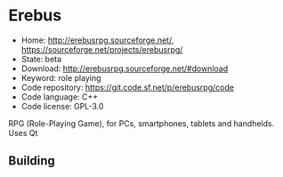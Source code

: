 # Erebus

- Home: http://erebusrpg.sourceforge.net/, https://sourceforge.net/projects/erebusrpg/
- State: beta
- Download: http://erebusrpg.sourceforge.net/#download
- Keyword: role playing
- Code repository: https://git.code.sf.net/p/erebusrpg/code
- Code language: C++
- Code license: GPL-3.0

RPG (Role-Playing Game), for PCs, smartphones, tablets and handhelds.
Uses Qt

## Building


